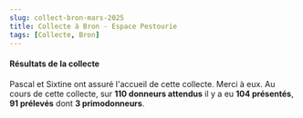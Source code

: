 ```yaml
---
slug: collect-bron-mars-2025
title: Collecte à Bron - Espace Pestourie
tags: [Collecte, Bron]
---
```


#### Résultats de la collecte

Pascal et Sixtine ont assuré l'accueil de cette collecte. Merci à eux. Au cours de cette collecte, sur **110 donneurs attendus** il y a eu **104 présentés**, **91 prélevés** dont **3 primodonneurs**. 


